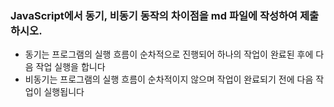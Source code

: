 ### JavaScript에서 동기, 비동기 동작의 차이점을 md 파일에 작성하여 제출하시오.

- 동기는 프로그램의 실행 흐름이 순차적으로 진행되어 하나의 작업이 완료된 후에 다음 작업 실행을 합니다
- 비동기는 프로그램의 실행 흐름이 순차적이지 않으며 작업이 완료되기 전에 다음 작업이 실행됩니다